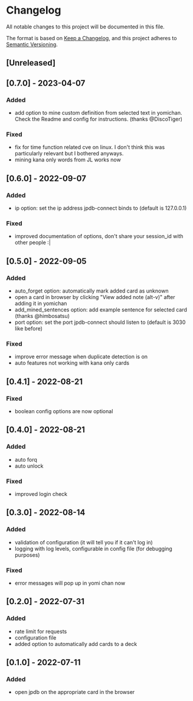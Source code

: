 # Changelog
All notable changes to this project will be documented in this file.

The format is based on [Keep a Changelog](https://keepachangelog.com/en/1.0.0/),
and this project adheres to [Semantic Versioning](https://semver.org/spec/v2.0.0.html).

## [Unreleased]

## [0.7.0] - 2023-04-07
### Added
- add option to mine custom definition from selected text in yomichan. Check the Readme and config for instructions. (thanks @DiscoTiger)

### Fixed
- fix for time function related cve on linux. I don't think this was particularly
relevant but I bothered anyways.
- mining kana only words from JL works now

## [0.6.0] - 2022-09-07
### Added
- ip option: set the ip address jpdb-connect binds to (default is 127.0.0.1)
### Fixed
- improved documentation of options, don't share your session_id with other people :|

## [0.5.0] - 2022-09-05
### Added
- auto_forget option: automatically mark added card as unknown
- open a card in browser by clicking "View added note (alt-v)" after adding it in yomichan
- add_mined_sentences option: add example sentence for selected card (thanks @himbosatsu)
- port option: set the port jpdb-connect should listen to (default is 3030 like before)
### Fixed
- improve error message when duplicate detection is on
- auto features not working with kana only cards

## [0.4.1] - 2022-08-21
### Fixed
- boolean config options are now optional

## [0.4.0] - 2022-08-21
### Added
- auto forq
- auto unlock
### Fixed
- improved login check

## [0.3.0] - 2022-08-14
### Added
- validation of configuration (it will tell you if it can't log in)
- logging with log levels, configurable in config file (for debugging purposes)

### Fixed
- error messages will pop up in yomi chan now

## [0.2.0] - 2022-07-31
### Added
- rate limit for requests
- configuration file
- added option to automatically add cards to a deck

## [0.1.0] - 2022-07-11
### Added
- open jpdb on the appropriate card in the browser
